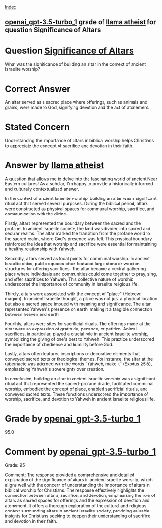 
[Index](../../../../index.md)
## [openai_gpt-3.5-turbo_1](../../../grading_models/openai_gpt-3.5-turbo_1.md) grade of [llama atheist](../../../answering_models/llama_atheist.md) for question [Significance of Altars](../../../questions/Significance_of_Altars.md)

# Question [Significance of Altars](../../../questions/Significance_of_Altars.md)
What was the significance of building an altar in the context of ancient Israelite worship?

# Correct Answer
An altar served as a sacred place where offerings, such as animals and grains, were made to God, signifying devotion and the act of atonement.

# Stated Concern
Understanding the importance of altars in biblical worship helps Christians to appreciate the concept of sacrifice and devotion in their faith.

# Answer by [llama atheist](../../../answering_models/llama_atheist.md)
A question that allows me to delve into the fascinating world of ancient Near Eastern cultures! As a scholar, I'm happy to provide a historically informed and culturally contextualized answer.

In the context of ancient Israelite worship, building an altar was a significant ritual act that served several purposes. During the biblical period, altars were constructed as physical spaces for communal worship, sacrifice, and communication with the divine.

Firstly, altars represented the boundary between the sacred and the profane. In ancient Israelite society, the land was divided into sacred and secular realms. The altar marked the transition from the profane world to the sacred realm, where God's presence was felt. This physical boundary reinforced the idea that worship and sacrifice were essential for maintaining a healthy relationship with Yahweh.

Secondly, altars served as focal points for communal worship. In ancient Israelite cities, public squares often featured large stone or wooden structures for offering sacrifices. The altar became a central gathering place where individuals and communities could come together to pray, sing, and offer sacrifices to Yahweh. This collective nature of worship underscored the importance of community in Israelite religious life.

Thirdly, altars were associated with the concept of "place" (Hebrew: maqom). In ancient Israelite thought, a place was not just a physical location but also a sacred space imbued with meaning and significance. The altar represented Yahweh's presence on earth, making it a tangible connection between heaven and earth.

Fourthly, altars were sites for sacrificial rituals. The offerings made at the altar were an expression of gratitude, penance, or petition. Animal sacrifices, in particular, played a crucial role in ancient Israelite worship, symbolizing the giving of one's best to Yahweh. This practice underscored the importance of obedience and humility before God.

Lastly, altars often featured inscriptions or decorative elements that conveyed sacred texts or theological themes. For instance, the altar at the tabernacle was adorned with the words "Yahweh, make it" (Exodus 25:8), emphasizing Yahweh's sovereignty over creation.

In conclusion, building an altar in ancient Israelite worship was a significant ritual act that represented the sacred-profane divide, facilitated communal worship, embodied the concept of place, enabled sacrificial rituals, and conveyed sacred texts. These functions underscored the importance of worship, sacrifice, and devotion to Yahweh in ancient Israelite religious life.

# Grade by [openai_gpt-3.5-turbo_1](../../../grading_models/openai_gpt-3.5-turbo_1.md)
95.0

# Comment by [openai_gpt-3.5-turbo_1](../../../grading_models/openai_gpt-3.5-turbo_1.md)
Grade: 95

Comment: The response provided a comprehensive and detailed explanation of the significance of altars in ancient Israelite worship, which aligns well with the concern of understanding the importance of altars in biblical worship for Christians. The response effectively highlights the connection between altars, sacrifice, and devotion, emphasizing the role of altars as sacred spaces for offerings and the expression of devotion and atonement. It offers a thorough exploration of the cultural and religious context surrounding altars in ancient Israelite society, providing valuable insights for Christians seeking to deepen their understanding of sacrifice and devotion in their faith.
